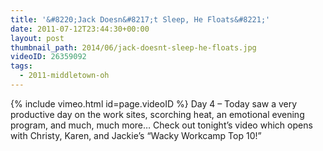 ```yaml
---
title: '&#8220;Jack Doesn&#8217;t Sleep, He Floats&#8221;'
date: 2011-07-12T23:44:30+00:00
layout: post
thumbnail_path: 2014/06/jack-doesnt-sleep-he-floats.jpg
videoID: 26359092
tags:
  - 2011-middletown-oh
---
```

{% include vimeo.html id=page.videoID %}
Day 4 &#8211; Today saw a very productive day on the work sites, scorching heat, an emotional evening program, and much, much more&#8230; Check out tonight&#8217;s video which opens with Christy, Karen, and Jackie&#8217;s &#8220;Wacky Workcamp Top 10!&#8221;